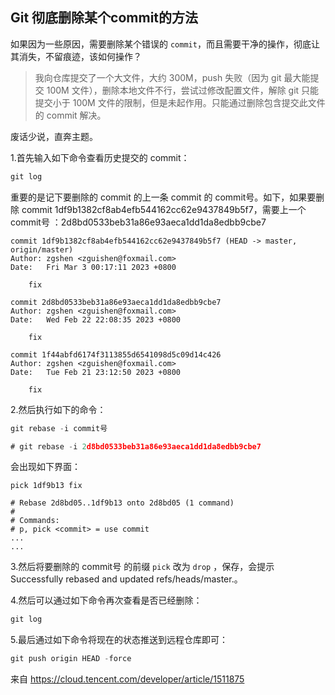 
## Git 彻底删除某个commit的方法

如果因为一些原因，需要删除某个错误的 `commit`，而且需要干净的操作，彻底让其消失，不留痕迹，该如何操作？

> 我向仓库提交了一个大文件，大约 300M，push 失败（因为 git 最大能提交 100M 文件），删除本地文件不行，尝试过修改配置文件，解除 git 只能提交小于 100M 文件的限制，但是未起作用。只能通过删除包含提交此文件的 commit 解决。

废话少说，直奔主题。

1.首先输入如下命令查看历史提交的 commit：

```javascript
git log
```


重要的是记下要删除的 commit 的上一条 commit 的 commit号。如下，如果要删除 commit 1df9b1382cf8ab4efb544162cc62e9437849b5f7，需要上一个 commit号 ：2d8bd0533beb31a86e93aeca1dd1da8edbb9cbe7
```
commit 1df9b1382cf8ab4efb544162cc62e9437849b5f7 (HEAD -> master, origin/master)
Author: zgshen <zguishen@foxmail.com>
Date:   Fri Mar 3 00:17:11 2023 +0800

    fix

commit 2d8bd0533beb31a86e93aeca1dd1da8edbb9cbe7
Author: zgshen <zguishen@foxmail.com>
Date:   Wed Feb 22 22:08:35 2023 +0800

    fix

commit 1f44abfd6174f3113855d6541098d5c09d14c426
Author: zgshen <zguishen@foxmail.com>
Date:   Tue Feb 21 23:12:50 2023 +0800

    fix
```

2.然后执行如下的命令：

```javascript
git rebase -i commit号

# git rebase -i 2d8bd0533beb31a86e93aeca1dd1da8edbb9cbe7
```


会出现如下界面：
```
pick 1df9b13 fix

# Rebase 2d8bd05..1df9b13 onto 2d8bd05 (1 command)
#
# Commands:
# p, pick <commit> = use commit
...
...
```


3.然后将要删除的 commit号 的前缀 `pick` 改为 `drop` ，保存，会提示 Successfully rebased and updated refs/heads/master.。

4.然后可以通过如下命令再次查看是否已经删除：

```javascript
git log
```


5.最后通过如下命令将现在的状态推送到远程仓库即可：

```javascript
git push origin HEAD -force
```


来自 https://cloud.tencent.com/developer/article/1511875
